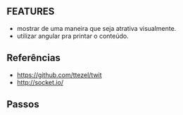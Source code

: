 ## FEATURES

- mostrar de uma maneira que seja atrativa visualmente.
- utilizar angular pra printar o conteúdo.
<!-- - integrar com a API do Google Maps. -->
<!-- - criar notificações desktop (api notify). -->

## Referências

- https://github.com/ttezel/twit
- http://socket.io/

## Passos

<!-- - faz o get e ver se tem coordenadas, se não tiver ele vai pro country e full name. (isso garante que se caso a pessoa não adicionar as coordenadas eu posso pegar o local, só não é 100% fiel). -->

<!-- - https://developers.google.com/maps/documentation/javascript/examples/geocoding-simple -->